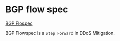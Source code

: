 # BGP flow spec

[BGP Flospec](https://www.youtube.com/watch?v=rxc5036o7MY)

BGP Flowspec Is a `Step Forward` in DDoS Mitigation.
